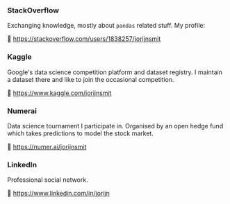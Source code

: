 ### StackOverflow
Exchanging knowledge, mostly about `pandas` related stuff. My profile:

:link: https://stackoverflow.com/users/1838257/jorijnsmit

### Kaggle
Google's data science competition platform and dataset registry. I maintain a dataset there and like to join the occasional competition.

:link: https://www.kaggle.com/jorijnsmit

### Numerai
Data science tournament I participate in. Organised by an open hedge fund which takes predictions to model the stock market.

:link: https://numer.ai/jorijnsmit

### LinkedIn
Professional social network.

:link: https://www.linkedin.com/in/jorijn
